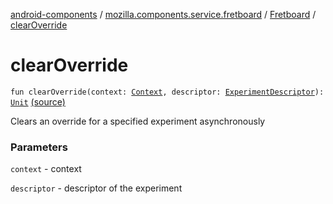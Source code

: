 [android-components](../../index.md) / [mozilla.components.service.fretboard](../index.md) / [Fretboard](index.md) / [clearOverride](./clear-override.md)

# clearOverride

`fun clearOverride(context: `[`Context`](https://developer.android.com/reference/android/content/Context.html)`, descriptor: `[`ExperimentDescriptor`](../-experiment-descriptor/index.md)`): `[`Unit`](https://kotlinlang.org/api/latest/jvm/stdlib/kotlin/-unit/index.html) [(source)](https://github.com/mozilla-mobile/android-components/blob/master/components/service/fretboard/src/main/java/mozilla/components/service/fretboard/Fretboard.kt#L153)

Clears an override for a specified experiment asynchronously

### Parameters

`context` - context

`descriptor` - descriptor of the experiment